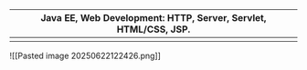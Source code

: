 

| Java EE, Web Development: HTTP, Server, Servlet, HTML/CSS, JSP. |
| --------------------------------------------------------------- |
|                                                                 |

![[Pasted image 20250622122426.png]]
